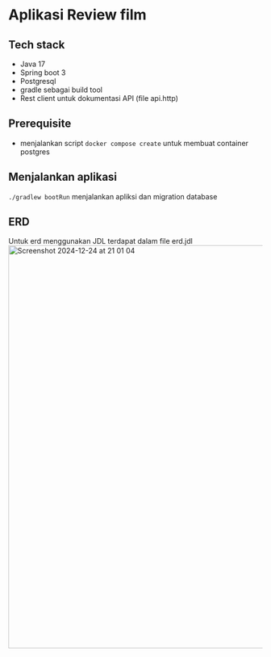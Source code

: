 # Aplikasi Review film
## Tech stack
- Java 17
- Spring boot 3
- Postgresql
- gradle sebagai build tool
- Rest client untuk dokumentasi API (file api.http)

## Prerequisite
- menjalankan script ```docker compose create``` untuk membuat container postgres

## Menjalankan aplikasi
```./gradlew bootRun``` menjalankan apliksi dan migration database

## ERD
Untuk erd menggunakan JDL terdapat dalam file erd.jdl
<img width="799" alt="Screenshot 2024-12-24 at 21 01 04" src="https://github.com/user-attachments/assets/e7415b20-c53b-49c3-8cc0-436cacf624ba" />
